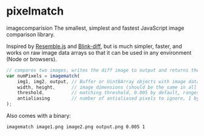 # pixelmatch
imagecomparision
The smallest, simplest and fastest JavaScript image comparison library.

Inspired by [Resemble.js](https://github.com/Huddle/Resemble.js)
and [Blink-diff](https://github.com/yahoo/blink-diff),
but is much simpler, faster,
and works on raw image data arrays so that it can be used in any environment (Node or browsers).

```js
// compares two images, writes the diff image to output and returns the number of mismatched pixels
var numPixels = imagematch(
    img1, img2, output, // Buffer or Uint8Array objects with image data
    width, height,      // image dimensions (should be the same in all 3 images)
    threshold,          // matching threshold, 0.005 by default, ranges from 0 to 1
    antialiasing        // number of antialiased pixels to ignore, 1 by default
);
```

Also comes with a binary:

```bash
imagematch image1.png image2.png output.png 0.005 1
```
